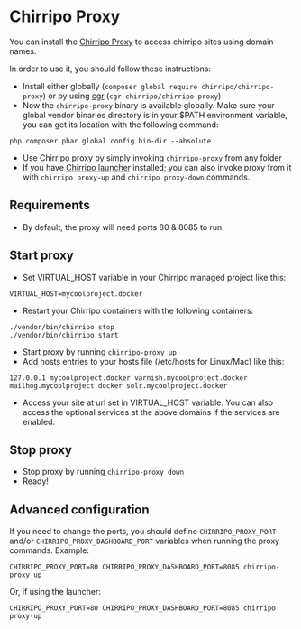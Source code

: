 # Chirripo Proxy

You can install the [Chirripo Proxy](https://packagist.org/packages/chirripo/chirripo-proxy) to access chirripo sites using domain names.

In order to use it, you should follow these instructions:

- Install either globally (`composer global require chirripo/chirripo-proxy`) or by using [cgr](https://packagist.org/packages/consolidation/cgr) (`cgr chirripo/chirripo-proxy`)
- Now the `chirripo-proxy` binary is available globally. Make sure your global vendor binaries directory is in your $PATH environment variable, you can get its location with the following command:

```
php composer.phar global config bin-dir --absolute
```

- Use Chirripo proxy by simply invoking `chirripo-proxy` from any folder
- If you have [Chirripo launcher](https://packagist.org/packages/chirripo/chirripo-launcher) installed; you can also invoke proxy from it with `chirripo proxy-up` and `chirripo proxy-down` commands.

## Requirements

- By default, the proxy will need ports 80 & 8085 to run.

## Start proxy

- Set VIRTUAL_HOST variable in your Chirripo managed project like this:

```
VIRTUAL_HOST=mycoolproject.docker
```

- Restart your Chirripo containers with the following containers:

```
./vendor/bin/chirripo stop
./vendor/bin/chirripo start
```

- Start proxy by running `chirripo-proxy up`
- Add hosts entries to your hosts file (/etc/hosts for Linux/Mac) like this:

```
127.0.0.1 mycoolproject.docker varnish.mycoolproject.docker mailhog.mycoolproject.docker solr.mycoolproject.docker
```

- Access your site at url set in VIRTUAL_HOST variable. You can also access the optional services at the above domains if the services are enabled.

## Stop proxy

- Stop proxy by running `chirripo-proxy down`
- Ready!

## Advanced configuration

If you need to change the ports, you should define `CHIRRIPO_PROXY_PORT` and/or `CHIRRIPO_PROXY_DASHBOARD_PORT` variables when running the proxy commands. Example:

```
CHIRRIPO_PROXY_PORT=80 CHIRRIPO_PROXY_DASHBOARD_PORT=8085 chirripo-proxy up
```

Or, if using the launcher:

```
CHIRRIPO_PROXY_PORT=80 CHIRRIPO_PROXY_DASHBOARD_PORT=8085 chirripo proxy-up
```
